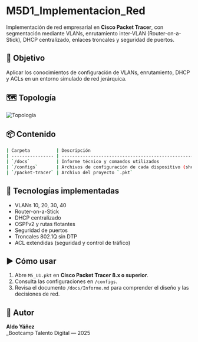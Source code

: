 # M5D1_Implementacion_Red

Implementación de red empresarial en **Cisco Packet Tracer**, con segmentación mediante VLANs, enrutamiento inter-VLAN (Router-on-a-Stick), DHCP centralizado, enlaces troncales y seguridad de puertos.

## 🧭 Objetivo

Aplicar los conocimientos de configuración de VLANs, enrutamiento, DHCP y ACLs en un entorno simulado de red jerárquica.

## 🗺 Topología

![Topología](/docs/Topologia.png)

## 📦 Contenido

```bash
| Carpeta          | Descripción                                                         |
| ---------------- | ------------------------------------------------------------------- |
| `/docs`          | Informe técnico y comandos utilizados                               |
| `/configs`       | Archivos de configuración de cada dispositivo (show running-config) |
| `/packet-tracer` | Archivo del proyecto `.pkt`                                         |
```

## 🔧 Tecnologías implementadas

- VLANs 10, 20, 30, 40
- Router-on-a-Stick
- DHCP centralizado
- OSPFv2 y rutas flotantes
- Seguridad de puertos
- Troncales 802.1Q sin DTP
- ACL extendidas (seguridad y control de tráfico)

## ▶️ Cómo usar

1. Abre `M5_U1.pkt` en **Cisco Packet Tracer 8.x o superior**.
2. Consulta las configuraciones en `/configs`.
3. Revisa el documento `/docs/Informe.md` para comprender el diseño y las decisiones de red.

## 👤 Autor

**Aldo Yáñez**  
\_Bootcamp Talento Digital — 2025
